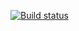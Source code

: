 [![Build status](https://ci.appveyor.com/api/projects/status/0634dvpl2tty6uv4?svg=true)](https://ci.appveyor.com/project/Alissa-1/deliverycard2)